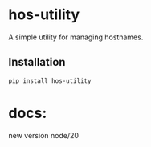 # hos-utility

A simple utility for managing hostnames.

## Installation

```bash
pip install hos-utility
```
   

   # docs: 

   new version node/20 

   
   





